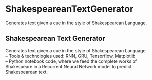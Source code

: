 # ShakespeareanTextGenerator
Generates text given a cue in the style of Shakespearean Language.     

## Shakespearean Text Generator
Generates text given a cue in the style of Shakespearean Language.    
– Tools & technologies used: RNN, GRU, Tensorflow, Matplotlib     
– Python notebook code, where we feed the complete works of Shakespeare in a Recurrent Neural Network model
to predict Shakespearean text.     
